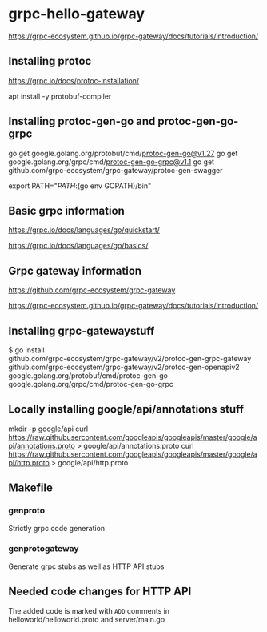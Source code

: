
# grpc-hello-gateway


https://grpc-ecosystem.github.io/grpc-gateway/docs/tutorials/introduction/

## Installing protoc


https://grpc.io/docs/protoc-installation/

apt install -y protobuf-compiler

## Installing protoc-gen-go and protoc-gen-go-grpc


go get google.golang.org/protobuf/cmd/protoc-gen-go@v1.27
go get google.golang.org/grpc/cmd/protoc-gen-go-grpc@v1.1
go get github.com/grpc-ecosystem/grpc-gateway/protoc-gen-swagger


export PATH="$PATH:$(go env GOPATH)/bin"


## Basic grpc information


https://grpc.io/docs/languages/go/quickstart/

https://grpc.io/docs/languages/go/basics/

## Grpc gateway information


https://github.com/grpc-ecosystem/grpc-gateway

https://grpc-ecosystem.github.io/grpc-gateway/docs/tutorials/introduction/


## Installing grpc-gatewaystuff

$ go install \
    github.com/grpc-ecosystem/grpc-gateway/v2/protoc-gen-grpc-gateway \
    github.com/grpc-ecosystem/grpc-gateway/v2/protoc-gen-openapiv2 \
    google.golang.org/protobuf/cmd/protoc-gen-go \
    google.golang.org/grpc/cmd/protoc-gen-go-grpc

## Locally installing google/api/annotations stuff


mkdir -p google/api
curl https://raw.githubusercontent.com/googleapis/googleapis/master/google/api/annotations.proto > google/api/annotations.proto
curl https://raw.githubusercontent.com/googleapis/googleapis/master/google/api/http.proto > google/api/http.proto

## Makefile

### genproto

Strictly grpc code generation

### genprotogateway

Generate grpc stubs as well as HTTP API stubs

## Needed code changes for HTTP API

The added code is marked with `ADD` comments in helloworld/helloworld.proto and server/main.go


